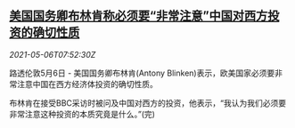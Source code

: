 <!--1620288062000-->
[美国国务卿布林肯称必须要“非常注意”中国对西方投资的确切性质](https://cn.reuters.com/article/blinken-china-usa-0506-thur-idCNKBS2CN0QD)
------

<div><i>2021-05-06T07:52:30Z</i></div><p>路透伦敦5月6日 - 美国国务卿布林肯(Antony Blinken)表示，欧美国家必须要非常注意中国在西方经济体投资的确切性质。</p><p>布林肯在接受BBC采访时被问及中国对西方的投资，他表示，“我认为我们必须要非常注意这种投资的本质究竟是什么。”(完)</p>
